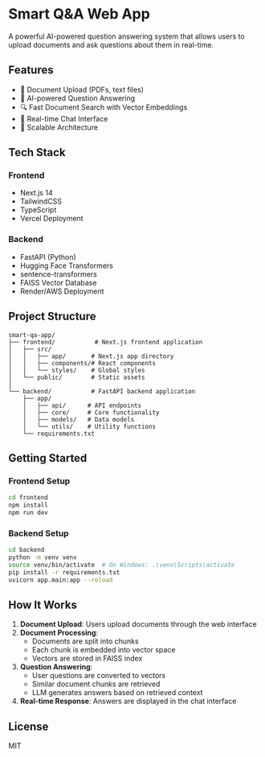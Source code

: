 # Smart Q&A Web App

A powerful AI-powered question answering system that allows users to upload documents and ask questions about them in real-time.

## Features

- 📄 Document Upload (PDFs, text files)
- 🤖 AI-powered Question Answering
- 🔍 Fast Document Search with Vector Embeddings
- 💬 Real-time Chat Interface
- 🚀 Scalable Architecture

## Tech Stack

### Frontend

- Next.js 14
- TailwindCSS
- TypeScript
- Vercel Deployment

### Backend

- FastAPI (Python)
- Hugging Face Transformers
- sentence-transformers
- FAISS Vector Database
- Render/AWS Deployment

## Project Structure

```
smart-qa-app/
├── frontend/           # Next.js frontend application
│   ├── src/
│   │   ├── app/       # Next.js app directory
│   │   ├── components/# React components
│   │   └── styles/    # Global styles
│   └── public/        # Static assets
│
└── backend/           # FastAPI backend application
    ├── app/
    │   ├── api/      # API endpoints
    │   ├── core/     # Core functionality
    │   ├── models/   # Data models
    │   └── utils/    # Utility functions
    └── requirements.txt
```

## Getting Started

### Frontend Setup

```bash
cd frontend
npm install
npm run dev
```

### Backend Setup

```bash
cd backend
python -m venv venv
source venv/bin/activate  # On Windows: .\venv\Scripts\activate
pip install -r requirements.txt
uvicorn app.main:app --reload
```

## How It Works

1. **Document Upload**: Users upload documents through the web interface
2. **Document Processing**:
   - Documents are split into chunks
   - Each chunk is embedded into vector space
   - Vectors are stored in FAISS index
3. **Question Answering**:
   - User questions are converted to vectors
   - Similar document chunks are retrieved
   - LLM generates answers based on retrieved context
4. **Real-time Response**: Answers are displayed in the chat interface

## License

MIT
